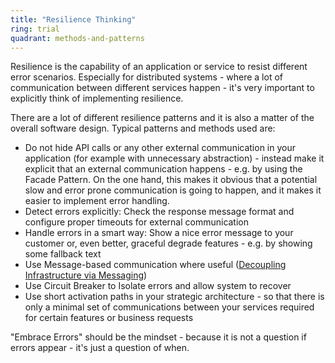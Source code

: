 ```yaml
---
title: "Resilience Thinking"
ring: trial
quadrant: methods-and-patterns
---
```


Resilience is the capability of an application or service to resist different error scenarios. Especially for distributed systems - where a lot of communication between different services happen - it's very important to explicitly think of implementing resilience.

There are a lot of different resilience patterns and it is also a matter of the overall software design. Typical patterns and methods used are:

- Do not hide API calls or any other external communication in your application (for example with unnecessary abstraction) - instead make it explicit that an external communication happens - e.g. by using the Facade Pattern. On the one hand, this makes it obvious that a potential slow and error prone communication is going to happen, and it makes it easier to implement error handling.
- Detect errors explicitly: Check the response message format and configure proper timeouts for external communication
- Handle errors in a smart way: Show a nice error message to your customer or, even better, graceful degrade features - e.g. by showing some fallback text
- Use Message-based communication where useful ([Decoupling Infrastructure via Messaging](/methods-and-patterns/decoupling-infrastructure-via-messaging.html))
- Use Circuit Breaker to Isolate errors and allow system to recover
- Use short activation paths in your strategic architecture - so that there is only a minimal set of communications between your services required for certain features or business requests

"Embrace Errors" should be the mindset - because it is not a question if errors appear - it's just a question of when.

